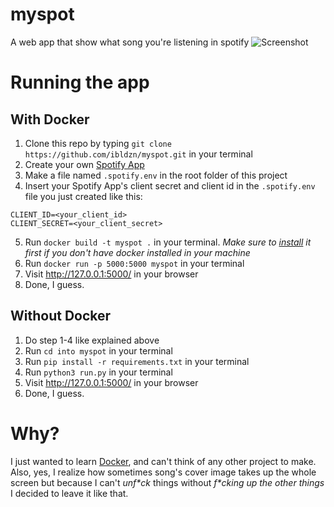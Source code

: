 # myspot

A web app that show what song you're listening in spotify
![Screenshot](https://i.imgur.com/7YONKBn.png)

# Running the app

## With Docker

1. Clone this repo by typing `git clone https://github.com/ibldzn/myspot.git` in your terminal
2. Create your own [Spotify App](https://developer.spotify.com/)
3. Make a file named `.spotify.env` in the root folder of this project
4. Insert your Spotify App's client secret and client id in the `.spotify.env` file you just created like this:

```
CLIENT_ID=<your_client_id>
CLIENT_SECRET=<your_client_secret>
```

5. Run `docker build -t myspot .` in your terminal. _Make sure to [install](https://docs.docker.com/get-docker/) it first if you don't have docker installed in your machine_
6. Run `docker run -p 5000:5000 myspot` in your terminal
7. Visit http://127.0.0.1:5000/ in your browser
8. Done, I guess.

## Without Docker

1. Do step 1-4 like explained above
2. Run `cd into myspot` in your terminal
3. Run `pip install -r requirements.txt` in your terminal
4. Run `python3 run.py` in your terminal
5. Visit http://127.0.0.1:5000/ in your browser
6. Done, I guess.

# Why?

I just wanted to learn [Docker](https://www.docker.com/), and can't think of any other project to make. Also, yes, I realize how sometimes song's cover image takes up the whole screen but because I can't _unf\*ck_ things without _f\*cking up the other things_ I decided to leave it like that.
